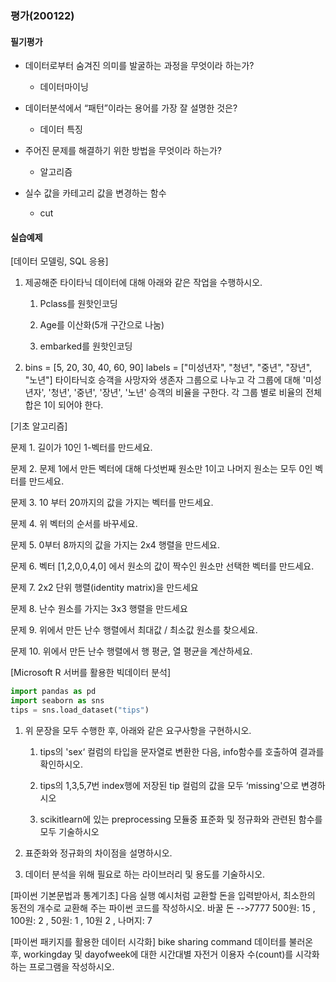 ### 평가(200122) 



#### 필기평가

* 데이터로부터 숨겨진 의미를 발굴하는 과정을 무엇이라 하는가?

  * 데이터마이닝

  

* 데이터분석에서 “패턴”이라는 용어를 가장 잘 설명한 것은?

  * 데이터 특징

  

* 주어진 문제를 해결하기 위한 방법을 무엇이라 하는가?

  * 알고리즘

  

* 실수 값을 카테고리 값을 변경하는 함수

  * cut



#### 실습예제

[데이터 모델링, SQL 응용]

1. 제공해준 타이타닉 데이터에 대해 아래와 같은 작업을 수행하시오. 

   1) Pclass를 원핫인코딩 

   2) Age를 이산화(5개 구간으로 나눔)

   3) embarked를 원핫인코딩

2. bins = [5, 20, 30, 40, 60, 90]
   labels = ["미성년자", "청년", "중년", "장년", "노년"]
   타이타닉호 승객을 사망자와 생존자 그룹으로 나누고 각 그룹에 대해 '미성년자', '청년', '중년', '장년', '노년' 승객의 비율을 구한다. 각 그룹 별로 비율의 전체 합은 1이 되어야 한다.



[기초 알고리즘]

문제 1. 길이가 10인 1-벡터를 만드세요.

문제 2. 문제 1에서 만든 벡터에 대해 다섯번째 원소만 1이고 나머지 원소는 모두 0인 벡터를 만드세요.

문제 3. 10 부터 20까지의 값을 가지는 벡터를 만드세요.

문제 4. 위 벡터의 순서를 바꾸세요.

문제 5. 0부터 8까지의 값을 가지는 2x4 행렬을 만드세요.

문제 6. 벡터 [1,2,0,0,4,0] 에서 원소의 값이 짝수인 원소만 선택한 벡터를 만드세요.

문제 7. 2x2 단위 행렬(identity matrix)을 만드세요

문제 8. 난수 원소를 가지는 3x3 행렬을 만드세요

문제 9. 위에서 만든 난수 행렬에서 최대값 / 최소값 원소를 찾으세요.

문제 10. 위에서 만든 난수 행렬에서 행 평균, 열 평균을 계산하세요.



[Microsoft R 서버를 활용한 빅데이터 분석]

```python
import pandas as pd
import seaborn as sns
tips = sns.load_dataset("tips") 
```

1. 위 문장을 모두 수행한 후, 아래와 같은 요구사항을 구현하시오.
   1) tips의 'sex‘ 컬럼의 타입을 문자열로 변환한 다음, info함수를 호출하여 결과를 확인하시오.

   2) tips의 1,3,5,7번 index행에 저장된 tip 컬럼의 값을 모두 ‘missing'으로 변경하시오

   3) scikitlearn에 있는 preprocessing 모듈중 표준화 및 정규화와 관련된 함수를 모두 기술하시오

2. 표준화와 정규화의 차이점을 설명하시오.

3. 데이터 분석을 위해 필요로 하는 라이브러리 및 용도를 기술하시오.





[파이썬 기본문법과 통계기초]
다음 실행 예시처럼 교환할 돈을 입력받아서, 최소한의 동전의 개수로 교환해 주는 파이썬 코드를 작성하시오.
바꿀 돈 -->7777
500원: 15 , 100원: 2 , 50원: 1 , 10원 2 , 나머지: 7





[파이썬 패키지를 활용한 데이터 시각화]
bike sharing command 데이터를 불러온 후, workingday 및 dayofweek에 대한 시간대별 자전거 이용자 수(count)를 시각화하는 프로그램을 작성하시오.